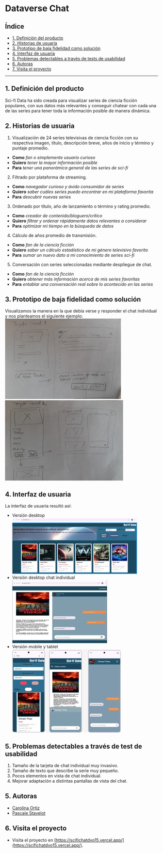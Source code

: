 # Dataverse Chat

## Índice

* [1. Definición del producto](#1-Definición-del-producto)
* [2. Historias de usuaria](#2-Historias-de-usuaria)
* [3. Prototipo de baja fidelidad como solución](#3-Prototipo-de-baja-fidelidad-como-solución)
* [4. Interfaz de usuaria](#4-Interfaz-de-usuaria)
* [5. Problemas detectables a través de tests de usabilidad](#5-Problemas-detectables-através-de-test-de-usabilidad)
* [6. Autoras](#6-Autoras)
* [7. Visita el proyecto](#7-Visita-el-proyecto)
  
***

## 1. Definición del producto
Sci-fi Data ha sido creada para visualizar series de ciencia ficción populares, con sus datos más relevantes y conseguir chatear con cada una de las series para tener toda la información posible de manera dinámica.

## 2. Historias de usuaria
1. Visualización de 24 series televisivas de ciencia ficción con su respectiva imagen, título, descripción breve, años de inicio y término y puntaje promedio.
 * **Como**  _fan o simplemente usuario curioso_
 * **Quiero** _tener la mayor información posible_
 * **Para** _tener una panorámica general de las series de sci-fi_
2. Filtrado por plataforma de streaming.
 * **Como** _navegador curioso y ávido consumidor de series_
 * **Quiero** _saber cuáles series puedo encontrar en mi plataforma favorita_
 * **Para** _descubrir nuevas series_
3. Ordenado por título, año de lanzamiento o término y rating promedio.
 * **Como** _creador de contenido/bloguero/crítico_
 * **Quiero** _filtrar y ordenar rápidamente datos relevantes a considerar_
 * **Para** _optimizar mi tiempo en la búsqueda de datos_
4. Cálculo de años promedio de transmisión.
 * **Como** _fan de la ciencia ficción_
 * **Quiero** _saber un cálculo estadístico de mi género televisivo favorito_
 * **Para** _sumar un nuevo dato a mi conocimiento de series sci-fi_
5. Conversación con series seleccionadas mediante despliegue de chat.
 * **Como** _fan de la ciencia ficción_
 * **Quiero** _obtener más información acerca de mis series favoritas_
 * **Para** _entablar una conversación real sobre lo acontecido en las series_

## 3. Prototipo de baja fidelidad como solución
Visualizamos la manera en la que debía verse y responder el chat individual y nos planteamos el siguiente ejemplo:
<br>
![prototipo](src/assets/img/baja%20fidelidad%201.jpg)
![prototipo](src/assets/img/baja%20fiedelidad%202.jpg)

## 4. Interfaz de usuaria
La interfaz de usuaria resultó así:
* Versión desktop<br>![pc](src/assets/img/General%20escritorio%20alta%20fidelidad%20.jpg)
* Versión desktop chat individual<br>![pcci](src/assets/img/Chat%20individual%20alata%20fidelidad%20.jpg)
* Versión mobile y tablet<br>![mobile](src/assets/img/Mobile%20alta%20fidelidad.jpg)

## 5. Problemas detectables a través de test de usabilidad
1. Tamaño de la tarjeta de chat individual muy invasivo.
2. Tamaño de texto que describe la serie muy pequeño.
3. Pocos elementos en vista de chat individual.
4. Mejorar adaptación a distintas pantallas de vista del chat.

## 5. Autoras
  * [Carolina Ortiz](https://github.com/Carolinartz)
  * [Pascale Stavelot](https://github.com/Tolevats)

## 6. Visita el proyecto
  * Visita el proyecto en [https://scifichatdvo15.vercel.app/](https://scifichatdvo15.vercel.app/).
